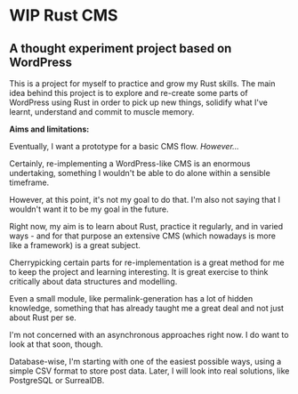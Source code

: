# WIP Rust CMS
## A thought experiment project based on WordPress

This is a project for myself to practice and grow my Rust skills. The main idea behind this project is to explore and
re-create some parts of WordPress using Rust in order to pick up new things, solidify what I've learnt, understand and commit to muscle memory.

**Aims and limitations:**

Eventually, I want a prototype for a basic CMS flow. _However..._

Certainly, re-implementing a WordPress-like CMS is an enormous undertaking, something I wouldn't be able to do alone within a sensible timeframe.

However, at this point, it's not my goal to do that. I'm also not saying that I wouldn't want it to be my goal in the future. 

Right now, my aim is to learn about Rust, practice it regularly, and in varied ways - and for that purpose an extensive CMS (which nowadays is more like a framework) is a great subject.

Cherrypicking certain parts for re-implementation is a great method for me to keep the project and learning interesting. It is great exercise to think critically about data structures and modelling. 

Even a small module, like permalink-generation has a lot of hidden knowledge, something that has already taught me a great deal and not just about Rust per se. 

I'm not concerned with an asynchronous approaches right now. I do want to look at that soon, though. 

Database-wise, I'm starting with one of the easiest possible ways, using a simple CSV format to store post data. Later, I will look into real solutions, like PostgreSQL or SurrealDB. 

